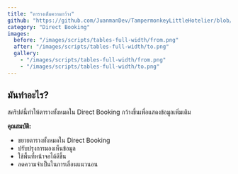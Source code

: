 ```yaml
---
title: "ตารางเต็มความกว้าง"
github: "https://github.com/JuanmanDev/TampermonkeyLittleHotelier/blob/main/directBooking/fullWidthTablets.user.js"
category: "Direct Booking"
images:
  before: "/images/scripts/tables-full-width/from.png"
  after: "/images/scripts/tables-full-width/to.png"
  gallery:
    - "/images/scripts/tables-full-width/from.png"
    - "/images/scripts/tables-full-width/to.png"
---
```


## มันทำอะไร?

สคริปต์นี้ทำให้ตารางทั้งหมดใน Direct Booking กว้างขึ้นเพื่อแสดงข้อมูลเพิ่มเติม

**คุณสมบัติ:**
- ขยายตารางทั้งหมดใน Direct Booking
- ปรับปรุงการมองเห็นข้อมูล
- ใช้พื้นที่หน้าจอได้ดีขึ้น
- ลดความจำเป็นในการเลื่อนแนวนอน
